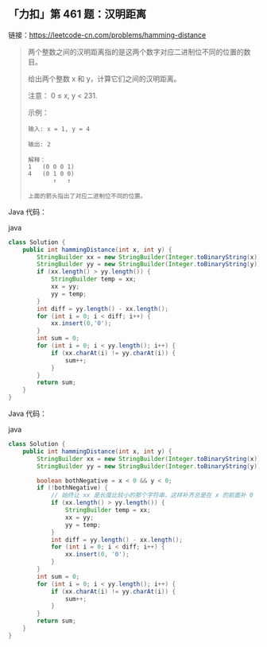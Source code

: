 ## 「力扣」第 461 题：汉明距离

链接：https://leetcode-cn.com/problems/hamming-distance

> 两个整数之间的汉明距离指的是这两个数字对应二进制位不同的位置的数目。
>
> 给出两个整数 x 和 y，计算它们之间的汉明距离。
>
> 注意：
> 0 ≤ x, y < 231.
>
> 示例：
>
> ```
> 输入: x = 1, y = 4
> 
> 输出: 2
> 
> 解释：
> 1   (0 0 0 1)
> 4   (0 1 0 0)
>        ↑   ↑
> 
> 上面的箭头指出了对应二进制位不同的位置。
> ```

Java 代码：

java

```java
class Solution {
    public int hammingDistance(int x, int y) {
        StringBuilder xx = new StringBuilder(Integer.toBinaryString(x));
        StringBuilder yy = new StringBuilder(Integer.toBinaryString(y));
        if (xx.length() > yy.length()) {
            StringBuilder temp = xx;
            xx = yy;
            yy = temp;
        }
        int diff = yy.length() - xx.length();
        for (int i = 0; i < diff; i++) {
            xx.insert(0,'0');
        }
        int sum = 0;
        for (int i = 0; i < yy.length(); i++) {
            if (xx.charAt(i) != yy.charAt(i)) {
                sum++;
            }
        }
        return sum;
    }
}
```

Java 代码：

java

```java
class Solution {
    public int hammingDistance(int x, int y) {
        StringBuilder xx = new StringBuilder(Integer.toBinaryString(x));
        StringBuilder yy = new StringBuilder(Integer.toBinaryString(y));

        boolean bothNegative = x < 0 && y < 0;
        if (!bothNegative) {
            // 始终让 xx 是长度比较小的那个字符串，这样补齐总是在 x 的前面补 0
            if (xx.length() > yy.length()) {
                StringBuilder temp = xx;
                xx = yy;
                yy = temp;
            }
            int diff = yy.length() - xx.length();
            for (int i = 0; i < diff; i++) {
                xx.insert(0, '0');
            }
        }
        int sum = 0;
        for (int i = 0; i < yy.length(); i++) {
            if (xx.charAt(i) != yy.charAt(i)) {
                sum++;
            }
        }
        return sum;
    }
}
```

